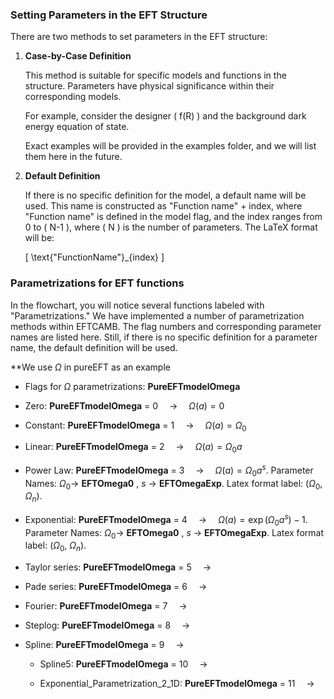 ### Setting Parameters in the EFT Structure

There are two methods to set parameters in the EFT structure:

1. **Case-by-Case Definition**

   This method is suitable for specific models and functions in the structure. Parameters have physical significance within their corresponding models.

   For example, consider the designer \( f(R) \) and the background dark energy equation of state.

   Exact examples will be provided in the examples folder, and we will list them here in the future.

2. **Default Definition**

   If there is no specific definition for the model, a default name will be used. This name is constructed as "Function name" + index, where "Function name" is defined in the model flag, and the index ranges from 0 to \( N-1 \), where \( N \) is the number of parameters. The LaTeX format will be: 

   \[
   \text{"FunctionName"}_{index}
   \]

### Parametrizations for EFT functions

In the flowchart, you will notice several functions labeled with "Parametrizations." We have implemented a number of parametrization methods within EFTCAMB. The flag numbers and corresponding parameter names are listed here. Still, if there is no specific definition for a parameter name, the default definition will be used.

**We use $\Omega$ in pureEFT as an example

   - Flags for $\Omega$ parametrizations: **PureEFTmodelOmega** 
   
   - Zero: **PureEFTmodelOmega** = 0&emsp; ->&emsp; $\Omega(a) = 0$
   
   - Constant: **PureEFTmodelOmega** = 1&emsp; ->&emsp; $\Omega(a) = \Omega_0$
   
   - Linear: **PureEFTmodelOmega** = 2&emsp; ->&emsp; $\Omega(a) = \Omega_0 a$
   
   - Power Law: **PureEFTmodelOmega** = 3&emsp; ->&emsp; $\Omega(a) = \Omega_0 a^s$. Parameter Names: $\Omega_0$-> **EFTOmega0** , $s$ -> **EFTOmegaExp**. Latex format label: ($\Omega_0$, $\Omega_n$).
   
   - Exponential: **PureEFTmodelOmega** = 4&emsp; ->&emsp; $\Omega(a) = \exp(\Omega_0 a^s) -1$. Parameter Names: $\Omega_0$-> **EFTOmega0** , $s$ -> **EFTOmegaExp**. Latex format label: ($\Omega_0$, $\Omega_n$).
   
   - Taylor series: **PureEFTmodelOmega** = 5&emsp; ->&emsp; 
   
   - Pade series: **PureEFTmodelOmega** = 6&emsp; ->&emsp; 
   
   - Fourier: **PureEFTmodelOmega** = 7&emsp; ->&emsp; 
   
   - Steplog: **PureEFTmodelOmega** = 8&emsp; ->&emsp; 
   
   - Spline: **PureEFTmodelOmega** = 9&emsp; ->&emsp;
      
      - Spline5: **PureEFTmodelOmega** = 10&emsp; ->&emsp;
      
      - Exponential_Parametrization_2_1D: **PureEFTmodelOmega** = 11&emsp; ->&emsp;
    
